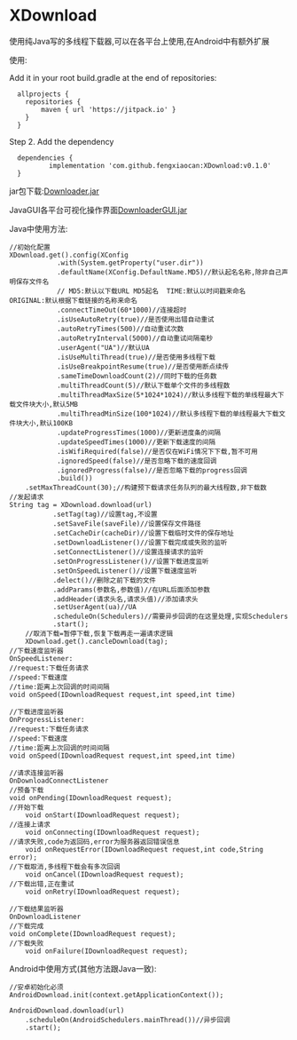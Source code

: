 # XDownload

使用纯Java写的多线程下载器,可以在各平台上使用,在Android中有额外扩展

使用:

Add it in your root build.gradle at the end of repositories:

	  allprojects {
	  	repositories {
	  		maven { url 'https://jitpack.io' }
	  	}
	  }
  
Step 2. Add the dependency

	  dependencies {
	          implementation 'com.github.fengxiaocan:XDownload:v0.1.0'
	  }
  
jar包下载:[Downloader.jar](./javalib/javalib.jar)

JavaGUI各平台可视化操作界面[DownloaderGUI.jar](./DownloaderGUI.jar)

Java中使用方法:
	
	//初始化配置
	XDownload.get().config(XConfig
                .with(System.getProperty("user.dir"))
                .defaultName(XConfig.DefaultName.MD5)//默认起名名称,除非自己声明保存文件名
                // MD5:默认以下载URL MD5起名  TIME:默认以时间戳来命名  ORIGINAL:默认根据下载链接的名称来命名
                .connectTimeOut(60*1000)//连接超时
                .isUseAutoRetry(true)//是否使用出错自动重试
                .autoRetryTimes(500)//自动重试次数
                .autoRetryInterval(5000)//自动重试间隔毫秒
                .userAgent("UA")//默认UA
                .isUseMultiThread(true)//是否使用多线程下载
                .isUseBreakpointResume(true)//是否使用断点续传
                .sameTimeDownloadCount(2)//同时下载的任务数
                .multiThreadCount(5)//默认下载单个文件的多线程数
                .multiThreadMaxSize(5*1024*1024)//默认多线程下载的单线程最大下载文件块大小,默认5MB
                .multiThreadMinSize(100*1024)//默认多线程下载的单线程最大下载文件块大小,默认100KB
                .updateProgressTimes(1000)//更新进度条的间隔
                .updateSpeedTimes(1000)//更新下载速度的间隔
                .isWifiRequired(false)//是否仅在WiFi情况下下载,暂不可用
                .ignoredSpeed(false)//是否忽略下载的速度回调
                .ignoredProgress(false)//是否忽略下载的progress回调
                .build())
		.setMaxThreadCount(30);//构建预下载请求任务队列的最大线程数,非下载数
	//发起请求
	String tag = XDownload.download(url)
               .setTag(tag)//设置tag,不设置
               .setSaveFile(saveFile)//设置保存文件路径
               .setCacheDir(cacheDir)//设置下载临时文件的保存地址
               .setDownloadListener()//设置下载完成或失败的监听
               .setConnectListener()//设置连接请求的监听
               .setOnProgressListener()//设置下载进度监听
               .setOnSpeedListener()//设置下载速度监听
               .delect()//删除之前下载的文件
               .addParams(参数名,参数值)//在URL后面添加参数
               .addHeader(请求头名,请求头值)//添加请求头
               .setUserAgent(ua)//UA
               .scheduleOn(Schedulers)//需要异步回调的在这里处理,实现Schedulers
               .start();
        //取消下载=暂停下载,恢复下载再走一遍请求逻辑
        XDownload.get().cancleDownload(tag);
	//下载速度监听器
	OnSpeedListener:
	//request:下载任务请求
	//speed:下载速度
	//time:距离上次回调的时间间隔
	void onSpeed(IDownloadRequest request,int speed,int time)

	//下载进度监听器
	OnProgressListener:
	//request:下载任务请求
	//speed:下载速度
	//time:距离上次回调的时间间隔
	void onSpeed(IDownloadRequest request,int speed,int time)
	
	//请求连接监听器
	OnDownloadConnectListener
	//预备下载
	void onPending(IDownloadRequest request);
	//开始下载
    	void onStart(IDownloadRequest request);
	//连接上请求
    	void onConnecting(IDownloadRequest request);
	//请求失败,code为返回码,error为服务器返回错误信息
    	void onRequestError(IDownloadRequest request,int code,String error);
	//下载取消,多线程下载会有多次回调
    	void onCancel(IDownloadRequest request);
	//下载出错,正在重试
    	void onRetry(IDownloadRequest request);
	
	//下载结果监听器
	OnDownloadListener
	//下载完成
	void onComplete(IDownloadRequest request);
	//下载失败
    	void onFailure(IDownloadRequest request);

Android中使用方式(其他方法跟Java一致):

	//安卓初始化必须
	AndroidDownload.init(context.getApplicationContext());
	
	AndroidDownload.download(url)
		.scheduleOn(AndroidSchedulers.mainThread())//异步回调
		.start();
	
